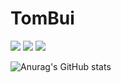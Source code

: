# TomBui
[![](https://img.shields.io/badge/-@tombuivn-%23181717?style=flat-square&logo=github)](https://github.com/vntuananhbui)
[![](https://img.shields.io/badge/-@tombuivn-%231DA1F2?style=flat-square&logo=facebook&logoColor=ffffff)](https://facebook.com/wancr1710)
[![](https://img.shields.io/badge/-Tuan%20Anh-blue?style=flat-square&logo=Linkedin&logoColor=white&link=https://www.linkedin.com/in/daniaal-nadir/)](https://www.linkedin.com/in/vntuananh/)

![Anurag's GitHub stats](https://github-readme-stats.vercel.app/api?username=vntuananhbui&show_icons=true&theme=radical)

